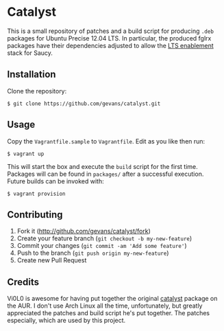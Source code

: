 # Catalyst

This is a small repository of patches and a build script for producing `.deb`
packages for Ubuntu Precise 12.04 LTS. In particular, the produced fglrx
packages have their dependencies adjusted to allow the
[LTS enablement](https://wiki.ubuntu.com/Kernel/LTSEnablementStack) stack
for Saucy.

## Installation

Clone the repository:

    $ git clone https://github.com/gevans/catalyst.git

## Usage

Copy the `Vagrantfile.sample` to `Vagrantfile`. Edit as you like then run:

    $ vagrant up

This will start the box and execute the `build` script for the first time.
Packages will can be found in `packages/` after a successful execution. Future
builds can be invoked with:

    $ vagrant provision

## Contributing

1. Fork it (http://github.com/gevans/catalyst/fork)
2. Create your feature branch (`git checkout -b my-new-feature`)
3. Commit your changes (`git commit -am 'Add some feature'`)
4. Push to the branch (`git push origin my-new-feature`)
5. Create new Pull Request

## Credits

Vi0L0 is awesome for having put together the original
[catalyst](https://aur.archlinux.org/packages/catalyst/) package on the AUR. I
don't use Arch Linux all the time, unfortunately, but greatly appreciated the
patches and build script he's put together. The patches especially, which are
used by this project.
